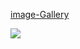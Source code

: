 [image-Gallery](https://6345594b0b609400097f3918--beautiful-centaur-8c47ea.netlify.app/)

![](https://github.com/Cansuoztas/image-galleryy/blob/main/g%C4%B1f.gif)
